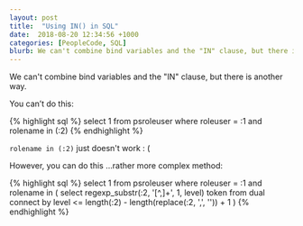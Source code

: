```yaml
---
layout: post
title:  "Using IN() in SQL"
date:  2018-08-20 12:34:56 +1000
categories: [PeopleCode, SQL]
blurb: We can't combine bind variables and the "IN" clause, but there is another way.
---
```


We can't combine bind variables and the "IN" clause, but there is another way.

You can’t do this:

{% highlight sql %}
select 1
from psroleuser
where roleuser = :1
and rolename in (:2)
{% endhighlight %}

```rolename in (:2)``` just doesn't work : (

However, you can do this ...rather more complex method:

{% highlight sql %}
select 1
from psroleuser
where roleuser = :1
and rolename in (
   select regexp_substr(:2, '[^,]+', 1, level) token
   from dual
   connect by level <= length(:2) - length(replace(:2, ',', '')) + 1
)
{% endhighlight %}
<!--stackedit_data:
eyJoaXN0b3J5IjpbLTMzNDg1NzcwNiwxNzI4ODk4MzY3XX0=
-->
